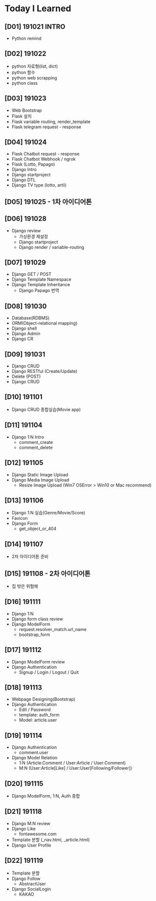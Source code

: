 # Today I Learned

## [D01] 191021 INTRO
- Python remind

## [D02] 191022

- python 자료형(list, dict) 
- python 함수
- python web scrapping
- python class



## [D03] 191023

- Web Bootstrap
- Flask 설치
- Flask variable routing, render_template
- Flask telegram request - response



## [D04] 191024

- Flask Chatbot request - response
- Flask Chatbot Webhook / ngrok
- Flask (Lotto, Papago)
- Django Intro
- Django startproject
- Django DTL
- Django TV type (lotto, artii) 



## [D05] 191025 - 1차 아이디어톤

## [D06] 191028

- Django review
  - 가상환경 재설정
  - Django startproject
  - Django render / variable-routing



## [D07] 191029

- Django GET / POST
- Django Template Namespace
- Django Template Inheritance
  - Django Papago 번역



## [D08] 191030

- Database(RDBMS)
- ORM(Object-relational mapping)
- Django shell
- Django Admin
- Django CR



## [D09] 191031

- Django CRUD
- Django RESTful (Create/Update)
- Delete (POST)
- Django CRUD



## [D10] 191101

-   Django CRUD  종합실습(Movie app)



## [D11] 191104

- Django 1:N Intro
  - comment_create
  - comment_delete



## [D12] 191105

- Django Static Image Upload
- Django Media Image Upload
  - Resize Image Upload (Win7 OSError > Win10 or Mac recommend)



## [D13] 191106

- Django 1:N 실습(Genre/Movie/Score)
- Favicon
- Django Form
  - get_object_or_404



## [D14] 191107

- 2차 아이디어톤 준비



## [D15] 191108 - 2차 아이디어톤

- 집 밖은 위험해

## [D16] 191111

- Django 1:N 
- Django form class review
- Django ModelForm
  - request.resolver_match.url_name
  - bootstrap_form



## [D17] 191112

- Django ModelForm review
- Django Authentication
  - Signup / Login / Logout / Quit



## [D18] 191113

- Webpage Designing(Bootstrap)
- Django Authentication
  - Edit / Password
  - template: auth_form
  - Model: article.user



## [D19] 191114

- Django Authentication
  - comment.user
- Django Model Relation
  - 1:N (Article:Comment / User:Article / User:Comment)
  - M:N (User:Article[Like] / User:User[Following/Follower])



## [D20] 191115

- Django ModelForm, 1:N, Auth 종합



## [D21] 191118

- Django M:N review
- Django Like
  - fontawesome.com
- Template 분할 (_nav.html, _article.html)
- Django User Profile



## [D22] 191119

- Template 분할 
- Django Follow
  - AbstractUser
- Django SocialLogin
  - KAKAO

